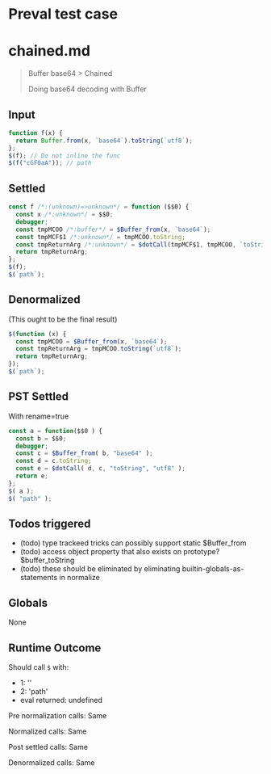 # Preval test case

# chained.md

> Buffer base64 > Chained
>
> Doing base64 decoding with Buffer

## Input

`````js filename=intro
function f(x) {
  return Buffer.from(x, `base64`).toString(`utf8`);
};
$(f); // Do not inline the func
$(f("cGF0aA")); // path
`````


## Settled


`````js filename=intro
const f /*:(unknown)=>unknown*/ = function ($$0) {
  const x /*:unknown*/ = $$0;
  debugger;
  const tmpMCOO /*:buffer*/ = $Buffer_from(x, `base64`);
  const tmpMCF$1 /*:unknown*/ = tmpMCOO.toString;
  const tmpReturnArg /*:unknown*/ = $dotCall(tmpMCF$1, tmpMCOO, `toString`, `utf8`);
  return tmpReturnArg;
};
$(f);
$(`path`);
`````


## Denormalized
(This ought to be the final result)

`````js filename=intro
$(function (x) {
  const tmpMCOO = $Buffer_from(x, `base64`);
  const tmpReturnArg = tmpMCOO.toString(`utf8`);
  return tmpReturnArg;
});
$(`path`);
`````


## PST Settled
With rename=true

`````js filename=intro
const a = function($$0 ) {
  const b = $$0;
  debugger;
  const c = $Buffer_from( b, "base64" );
  const d = c.toString;
  const e = $dotCall( d, c, "toString", "utf8" );
  return e;
};
$( a );
$( "path" );
`````


## Todos triggered


- (todo) type trackeed tricks can possibly support static $Buffer_from
- (todo) access object property that also exists on prototype? $buffer_toString
- (todo) these should be eliminated by eliminating builtin-globals-as-statements in normalize


## Globals


None


## Runtime Outcome


Should call `$` with:
 - 1: '<function>'
 - 2: 'path'
 - eval returned: undefined

Pre normalization calls: Same

Normalized calls: Same

Post settled calls: Same

Denormalized calls: Same

